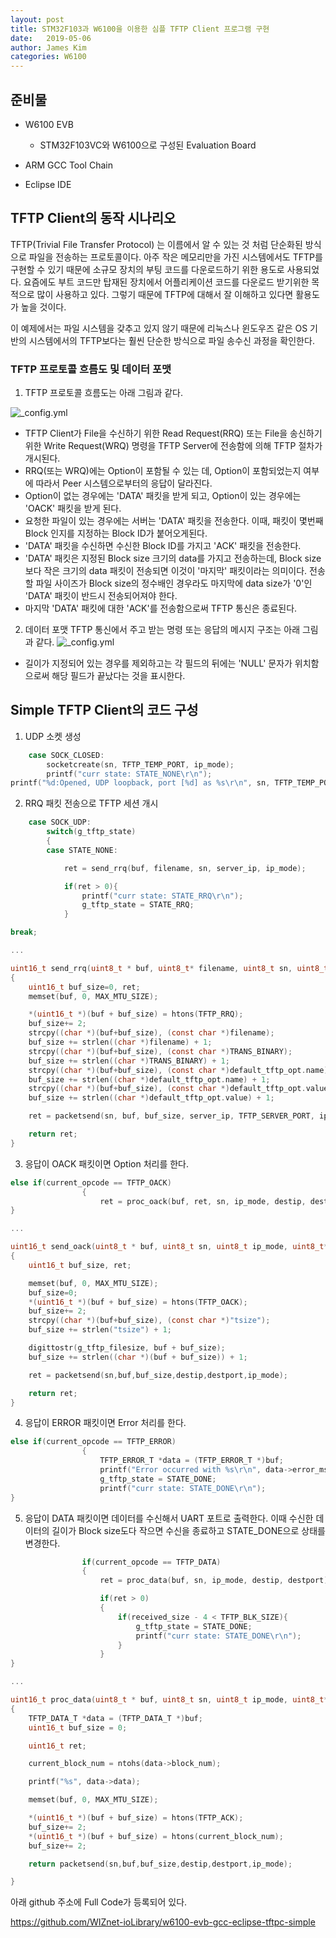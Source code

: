 ```yaml
---
layout: post
title: STM32F103과 W6100을 이용한 심플 TFTP Client 프로그램 구현 
date:   2019-05-06
author: James Kim
categories: W6100
---
```


## 준비물 ##
* W6100 EVB

  * STM32F103VC와 W6100으로 구성된 Evaluation Board 
* ARM GCC Tool Chain 
* Eclipse IDE

## TFTP Client의 동작 시나리오 ##
TFTP(Trivial File Transfer Protocol) 는 이름에서 알 수 있는 것 처럼 단순화된 방식으로 파일을 전송하는 프로토콜이다.
아주 작은 메모리만을 가진 시스템에서도 TFTP를 구현할 수 있기 때문에 소규모 장치의 부팅 코드를 다운로드하기 위한 용도로 사용되었다.
요즘에도 부트 코드만 탑재된 장치에서 어플리케이션 코드를 다운로드 받기위한 목적으로 많이 사용하고 있다. 그렇기 때문에 TFTP에 대해서 잘 이해하고 있다면 활용도가 높을 것이다.

이 예제에서는 파일 시스템을 갖추고 있지 않기 때문에 리눅스나 윈도우즈 같은 OS 기반의 시스템에서의 TFTP보다는 훨씬 단순한 방식으로 파일 송수신 과정을 확인한다.

### TFTP 프로토콜 흐름도 및 데이터 포맷 ###
1. TFTP 프로토콜 흐름도는 아래 그림과 같다.

![_config.yml](/assets/images/2019-5-6/TFTP-data-flow.png)

* TFTP Client가 File을 수신하기 위한 Read Request(RRQ) 또는 File을 송신하기 위한 Write Request(WRQ) 명령을 TFTP Server에 전송함에 의해 TFTP 절차가 개시된다.
* RRQ(또는 WRQ)에는 Option이 포함될 수 있는 데, Option이 포함되었는지 여부에 따라서 Peer 시스템으로부터의 응답이 달라진다.
* Option이 없는 경우에는 'DATA' 패킷을 받게 되고, Option이 있는 경우에는 'OACK' 패킷을 받게 된다.
* 요청한 파일이 있는 경우에는 서버는 'DATA' 패킷을 전송한다. 이때, 패킷이 몇번째 Block 인지를 지정하는 Block ID가 붙어오게된다.
* 'DATA' 패킷을 수신하면 수신한 Block ID를 가지고 'ACK' 패킷을 전송한다.
* 'DATA' 패킷은 지정된 Block size 크기의 data를 가지고 전송하는데, Block size보다 작은 크기의 data 패킷이 전송되면 이것이 '마지막' 패킷이라는 의미이다. 전송할 파일 사이즈가 Block size의 정수배인 경우라도 마지막에 data size가 '0'인 'DATA' 패킷이 반드시 전송되어져야 한다.
* 마지막 'DATA' 패킷에 대한 'ACK'를 전송함으로써 TFTP 통신은 종료된다.

2. 데이터 포맷
TFTP 통신에서 주고 받는 명령 또는 응답의 메시지 구조는 아래 그림과 같다.
![_config.yml](/assets/images/2019-5-6/message_format.PNG)
* 길이가 지정되어 있는 경우를 제외하고는 각 필드의 뒤에는 'NULL' 문자가 위치함으로써 해당 필드가 끝났다는 것을 표시한다.

## Simple TFTP Client의 코드 구성 ##
1. UDP 소켓 생성
```c
    case SOCK_CLOSED:
        socketcreate(sn, TFTP_TEMP_PORT, ip_mode);
        printf("curr state: STATE_NONE\r\n");
printf("%d:Opened, UDP loopback, port [%d] as %s\r\n", sn, TFTP_TEMP_PORT, get_mode_message(ip_mode));
```

2. RRQ 패킷 전송으로 TFTP 세션 개시
```c
    case SOCK_UDP:
        switch(g_tftp_state)
        {
        case STATE_NONE:

            ret = send_rrq(buf, filename, sn, server_ip, ip_mode);

            if(ret > 0){
                printf("curr state: STATE_RRQ\r\n");
                g_tftp_state = STATE_RRQ;
            }

break;

...

uint16_t send_rrq(uint8_t * buf, uint8_t* filename, uint8_t sn, uint8_t* server_ip, uint8_t ip_mode)
{
    uint16_t buf_size=0, ret;
    memset(buf, 0, MAX_MTU_SIZE);

    *(uint16_t *)(buf + buf_size) = htons(TFTP_RRQ);
    buf_size+= 2;
    strcpy((char *)(buf+buf_size), (const char *)filename);
    buf_size += strlen((char *)filename) + 1;
    strcpy((char *)(buf+buf_size), (const char *)TRANS_BINARY);
    buf_size += strlen((char *)TRANS_BINARY) + 1;
    strcpy((char *)(buf+buf_size), (const char *)default_tftp_opt.name);
    buf_size += strlen((char *)default_tftp_opt.name) + 1;
    strcpy((char *)(buf+buf_size), (const char *)default_tftp_opt.value);
    buf_size += strlen((char *)default_tftp_opt.value) + 1;

    ret = packetsend(sn, buf, buf_size, server_ip, TFTP_SERVER_PORT, ip_mode);

    return ret;
}
```

3. 응답이 OACK 패킷이면 Option 처리를 한다.
```c
else if(current_opcode == TFTP_OACK)
                {
                    ret = proc_oack(buf, ret, sn, ip_mode, destip, destport);
}

...

uint16_t send_oack(uint8_t * buf, uint8_t sn, uint8_t ip_mode, uint8_t* destip, uint16_t destport)
{
    uint16_t buf_size, ret;

    memset(buf, 0, MAX_MTU_SIZE);
    buf_size=0;
    *(uint16_t *)(buf + buf_size) = htons(TFTP_OACK);
    buf_size+= 2;
    strcpy((char *)(buf+buf_size), (const char *)"tsize");
    buf_size += strlen("tsize") + 1;

    digittostr(g_tftp_filesize, buf + buf_size);
    buf_size += strlen((char *)(buf + buf_size)) + 1;

    ret = packetsend(sn,buf,buf_size,destip,destport,ip_mode);

    return ret;
}
```

4. 응답이 ERROR 패킷이면 Error 처리를 한다.
```c
else if(current_opcode == TFTP_ERROR)
                {
                    TFTP_ERROR_T *data = (TFTP_ERROR_T *)buf;
                    printf("Error occurred with %s\r\n", data->error_msg);
                    g_tftp_state = STATE_DONE;
                    printf("curr state: STATE_DONE\r\n");
}
```

5. 응답이 DATA 패킷이면 데이터를 수신해서 UART 포트로 출력한다. 이때 수신한 데이터의 길이가 Block size도다 작으면 수신을 종료하고 STATE_DONE으로 상태를 변경한다.
```c
                if(current_opcode == TFTP_DATA)
                {
                    ret = proc_data(buf, sn, ip_mode, destip, destport);

                    if(ret > 0)
                    {
                        if(received_size - 4 < TFTP_BLK_SIZE){
                            g_tftp_state = STATE_DONE;
                            printf("curr state: STATE_DONE\r\n");
                        }
                    }
}

...

uint16_t proc_data(uint8_t * buf, uint8_t sn, uint8_t ip_mode, uint8_t* destip, uint16_t destport)
{
    TFTP_DATA_T *data = (TFTP_DATA_T *)buf;
    uint16_t buf_size = 0;

    uint16_t ret;

    current_block_num = ntohs(data->block_num);

    printf("%s", data->data);

    memset(buf, 0, MAX_MTU_SIZE);

    *(uint16_t *)(buf + buf_size) = htons(TFTP_ACK);
    buf_size+= 2;
    *(uint16_t *)(buf + buf_size) = htons(current_block_num);
    buf_size+= 2;

    return packetsend(sn,buf,buf_size,destip,destport,ip_mode);

}
```


아래 github 주소에 Full Code가 등록되어 있다.

https://github.com/WIZnet-ioLibrary/w6100-evb-gcc-eclipse-tftpc-simple
